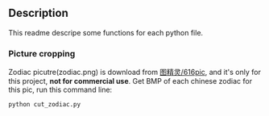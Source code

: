 ## Description

This readme descripe some functions for each python file.

### Picture cropping
Zodiac picutre(zodiac.png) is download from [图精灵/616pic](https://616pic.com/sucai/14nixpq7z.html), and it's only for this project, **not for commercial use**. 
Get BMP of each chinese zodiac for this pic, run this command line:
``` shell
python cut_zodiac.py
```


